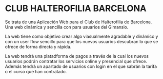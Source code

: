 # CLUB HALTEROFILIA BARCELONA

Se trata de una Aplicación Web para el Club de Halterofilia de Barcelona. Una web dinámica y sencilla con para usuarios del Gimansio.

La web tiene como objetivo crear algo viasualmente agradable y dinámico y con un user flow sencillo para que los nuevos usuarios descubran lo que se ofrece de forma directa y rápida.

La web tendrá una platadforma de pagos a través de la cual los nuevos usuarios podrán contratar los servicios online y presencial que ofrece. Además tendrá un apartado de usuarios con login en el que sabrán la tarifa o el curso que han contratado.
